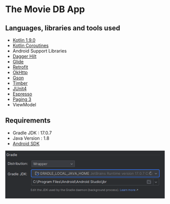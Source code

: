 # The Movie DB App

## Languages, libraries and tools used

* [Kotlin 1.9.0](https://kotlinlang.org/)
* [Kotlin Coroutines](https://github.com/Kotlin/kotlinx.coroutines)
* Android Support Libraries
* [Dagger Hilt](https://dagger.dev/hilt/)
* [Glide](https://github.com/bumptech/glidel)
* [Retrofit](http://square.github.io/retrofit/)
* [OkHttp](http://square.github.io/okhttp/)
* [Gson](https://github.com/google/gson)
* [Timber](https://github.com/JakeWharton/timber)
* [JUnit4](https://github.com/junit-team/junit4)
* [Espresso](https://developer.android.com/training/testing/espresso/index.html)
* [Paging 3](https://developer.android.com/topic/libraries/architecture/paging/v3-overview?hl=id)
* ViewModel

## Requirements

* Gradle JDK : 17.0.7
* Java Version : 1.8
* [Android SDK](https://developer.android.com/studio/index.html)

![Example Gradle JDK](https://github.com/ldileh/The-Movie-DB-Android/blob/6cfa89cc0fbf29a179e89da9e6f03a599a3cf852/gradle_jdk_example.png)

